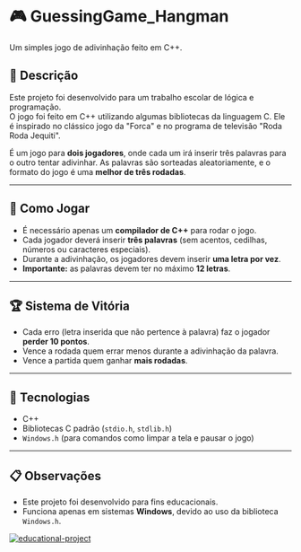 # 🎮 GuessingGame_Hangman

Um simples jogo de adivinhação feito em C++.

## 📜 Descrição
Este projeto foi desenvolvido para um trabalho escolar de lógica e programação.  
O jogo foi feito em C++ utilizando algumas bibliotecas da linguagem C. Ele é inspirado no clássico jogo da "Forca" e no programa de televisão "Roda Roda Jequiti".

É um jogo para **dois jogadores**, onde cada um irá inserir três palavras para o outro tentar adivinhar. As palavras são sorteadas aleatoriamente, e o formato do jogo é uma **melhor de três rodadas**.

---

## 🎯 Como Jogar

- É necessário apenas um **compilador de C++** para rodar o jogo.
- Cada jogador deverá inserir **três palavras** (sem acentos, cedilhas, números ou caracteres especiais).
- Durante a adivinhação, os jogadores devem inserir **uma letra por vez**.
- **Importante:** as palavras devem ter no máximo **12 letras**.

---

## 🏆 Sistema de Vitória

- Cada erro (letra inserida que não pertence à palavra) faz o jogador **perder 10 pontos**.
- Vence a rodada quem errar menos durante a adivinhação da palavra.
- Vence a partida quem ganhar **mais rodadas**.

---

## 🚀 Tecnologias

- C++
- Bibliotecas C padrão (`stdio.h`, `stdlib.h`)
- `Windows.h` (para comandos como limpar a tela e pausar o jogo)

---

## 📋 Observações

- Este projeto foi desenvolvido para fins educacionais.
- Funciona apenas em sistemas **Windows**, devido ao uso da biblioteca `Windows.h`.
  
[![educational-project](https://img.shields.io/badge/Projeto-Educacional-blue)](https://github.com/)
